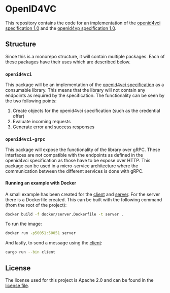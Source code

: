 # OpenID4VC

This repository contains the code for an implementation of the [openid4vci specification 1.0](https://openid.net/specs/openid-4-verifiable-credential-issuance-1_0.html)
and the [openid4vp specification 1.0](https://openid.net/specs/openid-4-verifiable-presentations-1_0.html).

## Structure

Since this is a monorepo structure, it will contain multiple packages. Each of
these packages have their uses which are described below.

### `openid4vci`

This package will be an implementation of the [openid4vci specification](https://openid.net/specs/openid-4-verifiable-credential-issuance-1_0.html)
as a consumable library. This means that the library will not contain any
endpoints as required by the specification. The functionality can be seen by
the two following points:

1. Create objects for the openid4vci specification (such as the credential offer)
1. Evaluate incoming requests
1. Generate error and success responses

### `openid4vci-grpc`

This package will expose the functionality of the library over gRPC. These
interfaces are not compatible with the endpoints as defined in the openid4vci
specification as those have to be expose over HTTP. This package can be used
in a micro-service architecture where the communication between the different
services is done with gRPC.

#### Running an example with Docker

A small example has been created for the [client](./crates/openid4vci-grpc/src/client.rs) and [server](./crates/openid4vci-grpc/src/server.rs). For the server there is a Dockerfile created. This can be built with the following command (from the root of the project):

```sh
docker build -f docker/server.Dockerfile -t server .
```

To run the image:

```sh
docker run -p50051:50051 server
```

And lastly, to send a message using the [client](./crates/openid4vci-grpc/src/client):

```sh
cargo run --bin client
```

## License

The license used for this project is Apache 2.0 and can be found in the
[license file](./LICENSE).
